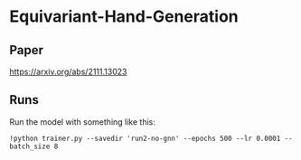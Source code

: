 # Equivariant-Hand-Generation

## Paper
https://arxiv.org/abs/2111.13023


## Runs
Run the model with something like this:

```
!python trainer.py --savedir 'run2-no-gnn' --epochs 500 --lr 0.0001 --batch_size 8
```
